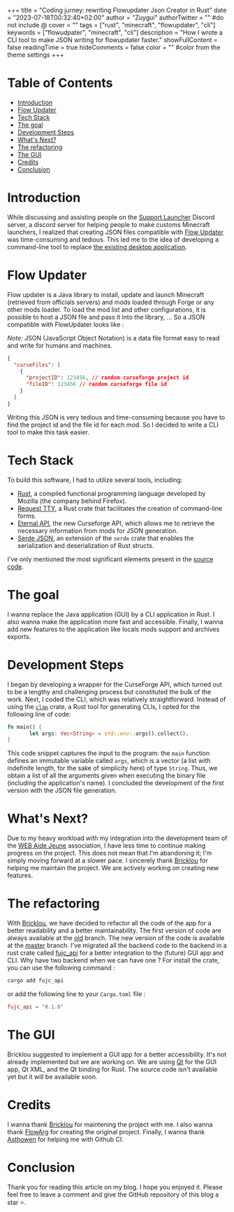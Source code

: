 +++
title = "Coding jurney: rewriting Flowupdater Json Creator in Rust"
date = "2023-07-18T00:32:40+02:00"
author = "Zuygui"
authorTwitter = "" #do not include @
cover = ""
tags = ["rust", "minecraft", "flowupdater", "cli"]
keywords = ["flowudpater", "minecraft", "cli"]
description = "How I wrote a CLI tool to make JSON writing for flowupdater faster."
showFullContent = false
readingTime = true
hideComments = false
color = "" #color from the theme settings
+++

# Table of Contents

- [Introduction](#introduction)
- [Flow Updater](#flow-updater)
- [Tech Stack](#tech-stack)
- [The goal](#the-goal)
- [Development Steps](#development-steps)
- [What's Next?](#whats-next)
- [The refactoring](#the-refactoring)
- [The GUI](#the-gui)
- [Credits](#credits)
- [Conclusion](#conclusion)

# Introduction

While discussing and assisting people on the [Support Launcher](https://discord.gg/zJkc7nZHRk) Discord server, a discord server for helping people to make customs Minecraft launchers, I realized that creating JSON files compatible with [Flow Updater](https://github.com/FlowArg/FlowUpdater) was time-consuming and tedious. This led me to the idea of developing a command-line tool to replace [the existing desktop application](https://github.com/FlowArg/FlowUpdaterJsonCreator).

# Flow Updater

Flow updater is a Java library to install, update and launch Minecraft (retrieved from officials servers) and mods loaded through Forge or any other mods loader. To load the mod list and other configurations, it is possible to host a JSON file and pass it into the library, ... So a JSON compatible with FlowUpdater looks like :

_Note:_ JSON (JavaScript Object Notation) is a data file format easy to read and write for humans and machines.

```json
{
  "curseFiles": [
    {
      "projectID": 123456, // random curseforge project id
      "fileID": 123456 // random curseforge file id
    }
  ]
}
```

Writing this JSON is very tedious and time-consuming because you have to find the project id and the file id for each mod. So I decided to write a CLI tool to make this task easier.

# Tech Stack

To build this software, I had to utilize several tools, including:

- [Rust](https://rust-lang.com), a compiled functional programming language developed by Mozilla (the company behind Firefox).
- [Request TTY](https://github.com/Lutetium-Vanadium/requestty/), a Rust crate that facilitates the creation of command-line forms.
- [Eternal API](https://docs.curseforge.com/), the new Curseforge API, which allows me to retrieve the necessary information from mods for JSON generation.
- [Serde JSON](https://github.com/serde-rs/json), an extension of the `serde` crate that enables the serialization and deserialization of Rust structs.

I've only mentioned the most significant elements present in the [source code](https://github.com/zuygui/flowupdater-json-creator).

# The goal

I wanna replace the Java application (GUI) by a CLI application in Rust. I also wanna make the application more fast and accessible. Finally, I wanna add new features to the application like locals mods support and archives exports.

# Development Steps

I began by developing a wrapper for the CurseForge API, which turned out to be a lengthy and challenging process but constituted the bulk of the work. Next, I coded the CLI, which was relatively straightforward. Instead of using the [`clap`](https://github.com/clap-rs/clap) crate, a Rust tool for generating CLIs, I opted for the following line of code:

```rs
fn main() {
       let args: Vec<String> = std::env::args().collect();
}
```

This code snippet captures the input to the program: the `main` function defines an immutable variable called `args`, which is a vector (a list with indefinite length, for the sake of simplicity here) of type `String`. Thus, we obtain a list of all the arguments given when executing the binary file (including the application's name). I concluded the development of the first version with the JSON file generation.

# What's Next?

Due to my heavy workload with my integration into the development team of the [WEB Aide Jeune](https://aidejeune.fr) association, I have less time to continue making progress on the project. This does not mean that I'm abandoning it; I'm simply moving forward at a slower pace. I sincerely thank [Bricklou](https://github.com/Bricklou) for helping me maintain the project. We are actively working on creating new features.

# The refactoring

With [Bricklou](https://github.com/bricklou), we have decided to refactor all the code of the app for a better readability and a better maintainability. The first version of code are always available at the [old](https://github.com/zuygui/flowupdater/tree/old) branch. The new version of the code is available at the [master](https://github.com/zuygui/flowupdater) branch. I've migrated all the backend code to the backend in a rust crate called [fujc_api](https://crates.io/crates/fujc_api) for a better integration to the (future) GUI app and CLI. Why have two backend when we can have one ?
For install the crate, you can use the following command :

```sh
cargo add fujc_api
```

or add the following line to your `Cargo.toml` file :

```toml
fujc_api = "0.1.0"
```

# The GUI

Bricklou suggested to implement a GUI app for a better accessibility. It's not already implemented but we are working on. We are using [Qt](https://www.qt.io/) for the GUI app, Qt XML, and the Qt binding for Rust. The source code isn't available yet but it will be available soon.

# Credits

I wanna thank [Bricklou](https://github.com/bricklou) for maintening the project with me. I also wanna thank [FlowArg](https://github.com/FlowArg) for creating the original project. Finally, I wanna thank [Asthowen](https://github.com/Asthowen) for helping me with Github CI.

# Conclusion

Thank you for reading this article on my blog. I hope you enjoyed it. Please feel free to leave a comment and give the GitHub repository of this blog a star ⭐.
